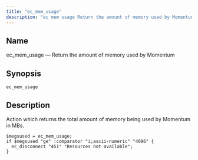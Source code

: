 ```yaml
---
title: "ec_mem_usage"
description: "ec mem usage Return the amount of memory used by Momentum ec mem usage Action which returns the total amount of memory being used by Momentum in M Bs Example 16 80 ec mem usage example..."
---
```


<a name="sieve.ref.ec_mem_usage"></a> 
## Name

ec_mem_usage — Return the amount of memory used by Momentum

## Synopsis

`ec_mem_usage`

<a name="idp30257584"></a> 
## Description

Action which returns the total amount of memory being used by Momentum in MBs.

<a name="example.ec_mem_usage"></a> 


```
$megsused = ec_mem_usage;
if $megsused "ge" :comparator "i;ascii-numeric" "4096" {
  ec_disconnect "451" "Resources not available";
}
```